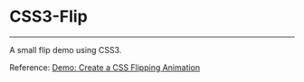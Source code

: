 # CSS3-Flip

----
A small flip demo using CSS3.

Reference: [Demo: Create a CSS Flipping Animation](http://davidwalsh.name/demo/css-flip.php)
